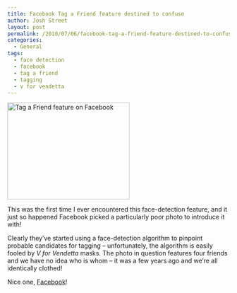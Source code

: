 ```yaml
---
title: Facebook Tag a Friend feature destined to confuse
author: Josh Street
layout: post
permalink: /2010/07/06/facebook-tag-a-friend-feature-destined-to-confuse/
categories:
  - General
tags:
  - face detection
  - facebook
  - tag a friend
  - tagging
  - v for vendetta
---
```

[<img src="http://josh.st/blog/wp-content//2010/07/tag-a-friend.jpg" alt="Tag a Friend feature on Facebook" title="Tag a Friend" width="277" height="219" />][1]

This was the first time I ever encountered this face-detection feature, and it just so happened Facebook picked a particularly poor photo to introduce it with!

Clearly they&#8217;ve started using a face-detection algorithm to pinpoint probable candidates for tagging &#8211; unfortunately, the algorithm is easily fooled by *V for Vendetta* masks. The photo in question features four friends and we have no idea who is whom &#8211; it was a few years ago and we&#8217;re all identically clothed!

Nice one, [Facebook][2]!

 [1]: http://josh.st/blog/wp-content//2010/07/tag-a-friend.jpg
 [2]: http://www.facebook.com/